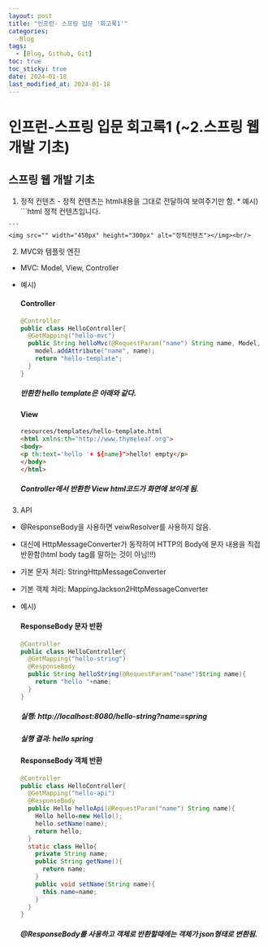 ```yaml
---
layout: post
title: "인프런- 스프링 입문 '회고록1'"
categories:
  -Blog
tags:
  - [Blog, Github, Git] 
toc: true
toc_sticky: true
date: 2024-01-18
last_modified_at: 2024-01-18
---
```


# 인프런-스프링 입문 회고록1 (~2.스프링 웹 개발 기초)


## 스프링 웹 개발 기초
  1. 정적 컨텐츠
    - 정적 컨텐츠는 html내용을 그대로 전달하여 보여주기만 함.
    * 예시)
    ```html
      <!DOCTYPE HTML>
      <html>
      <head>
        <title>static content</title>
        <meta http-equiv="Content-Type" content="text/html; charset=UTF-8"/>
      </head>
      <body>
      정적 컨텐츠입니다.
      </body>
      </html>
    ```
    <img src="" width="450px" height="300px" alt="정적컨텐츠"></img><br/>

  2. MVC와 템플릿 엔진
  - MVC: Model, View, Controller
  * 예시) 
    #### Controller
    ```java
    @Controller
    public class HelloController{
      @GetMapping("hello-mvc")
      public String helloMvc(@RequestParam("name") String name, Model, model){
        model.addAttribute("name", name);
        return "hello-template";
      }
    }
    ```
    ##### 반환한 hello template은 아래와 같다.
    #### View
    ```html
    resources/templates/hello-template.html
    <html xmlns:th="http://www.thymeleaf.org">
    <body>
    <p th:text='hello '+ ${name}">hello! empty</p>
    </body>
    </html>
    ```
    ##### Controller에서 반환한 View html코드가 화면에 보이게 됨.   
        
  3. API
  - @ResponseBody을 사용하면 veiwResolver를 사용하지 않음.
  - 대신에 HttpMessageConverter가 동작하여 HTTP의 Body에 문자 내용을 직접 반환함(html body tag를 말하는 것이 아님!!!)
  - 기본 문자 처리: StringHttpMessageConverter
  - 기본 객체 처리: MappingJackson2HttpMessageConverter
  - 예시)   
    #### ResponseBody 문자 반환

    ```java
    @Controller
    public class HelloController{
      @GetMapping("hello-string")
      @ResponseBody
      public String helloString(@RequestParam("name")String name){
        return "hello "+name;
      }
    }
    ```
    ##### 실행: http://localhost:8080/hello-string?name=spring   
    ##### 실행 결과: hello spring
    #### ResponseBody 객체 반환
    ```java
    @Controller
    public class HelloController{
      @GetMapping("hello-api")
      @ResponseBody
      public Hello helloApi(@RequestParam("name") String name){
        Hello hello=new Hello();
        hello.setName(name);
        return hello;
      }
      static class Hello{
        private String name;
        public String getName(){
          return name;
        }
        public void setName(String name){
          this.name=name;
        }
      }
    }
    ```
    ##### @ResponseBody를 사용하고 객체로 반환할때에는 객체가 json형태로 변환됨.




